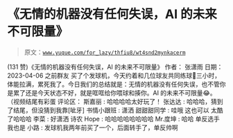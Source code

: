 # 《无情的机器没有任何失误，AI 的未来不可限量》

> 原文：[`www.yuque.com/for_lazy/thfiu8/wt4snd2mynkacerm`](https://www.yuque.com/for_lazy/thfiu8/wt4snd2mynkacerm)

<ne-h2 id="a84d73bc" data-lake-id="a84d73bc"><ne-heading-ext><ne-heading-anchor></ne-heading-anchor><ne-heading-fold></ne-heading-fold></ne-heading-ext><ne-heading-content><ne-text id="u870d5c55">(131 赞)《无情的机器没有任何失误，AI 的未来不可限量》</ne-text></ne-heading-content></ne-h2> <ne-p id="u4207b312" data-lake-id="u4207b312"><ne-text id="u01bd2afd">作者： 张潇雨</ne-text></ne-p> <ne-p id="u6f2eabcc" data-lake-id="u6f2eabcc"><ne-text id="ud0e3d233">日期：2023-04-06</ne-text></ne-p> <ne-p id="u86ee09aa" data-lake-id="u86ee09aa"><ne-text id="u08b1ad17">之前群友 买了个发球机，今天约着和几位球友共同练球🎾三小时，体能拉满，累死我了。今日我们的总结就是：无情的机器没有任何失误，也不管你是累了还是今天状态不好，就是哐哐给你喂球和揍你。AI 的未来不可限量😂。</ne-text></ne-p> <ne-p id="ufd7ae227" data-lake-id="ufd7ae227"><ne-text id="uaff58fcd">（视频结尾有彩蛋</ne-text></ne-p> <ne-hole id="u82a18d44" data-lake-id="u82a18d44"><ne-card data-card-name="hr" data-card-type="block" id="BSgbb" data-event-boundary="card"><ne-p id="u9d86d08e" data-lake-id="u9d86d08e"><ne-text id="ufe3b7282">评论区：</ne-text></ne-p> <ne-p id="ucf97c830" data-lake-id="ucf97c830"><ne-text id="ub63aa00c">斯嘉丽 : 哈哈哈哈太好玩了！</ne-text> <ne-text id="u8fa8ac8b">张达达 : 哈哈哈，猜到了结尾，但没猜到我靠[呲牙]</ne-text> <ne-text id="u922cb63c">书情小跟班 : 潇洒</ne-text> <ne-text id="u64d618f2">甜甜甜同学 : 哇哦 这也可以 太酷了哈哈哈</ne-text> <ne-text id="u7a90eaf8">李菜 : 好潇洒</ne-text> <ne-text id="u528bbd18">诗农 Hope : 哈哈哈哈哈哈哈哈</ne-text> <ne-text id="u93e993b1">Mr.度坤 : 哈哈 单反选手 我也是</ne-text> <ne-text id="u1e9ae8eb">小路 : 发球机我两年前买了一个，后面转手了，单反帅啊</ne-text></ne-p></ne-card></ne-hole>